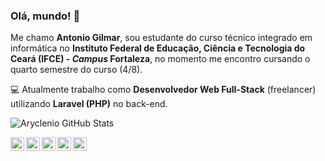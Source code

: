 ### Olá, mundo! :wave:
Me chamo **Antonio Gilmar**, sou estudante do curso técnico integrado em informática no **Instituto Federal de Educação, Ciência e Tecnologia do Ceará (IFCE) - _Campus_ Fortaleza**, no momento me encontro cursando o quarto semestre do curso (4/8).

:computer: Atualmente trabalho como **Desenvolvedor Web Full-Stack** (freelancer) utilizando **Laravel (PHP)** no back-end.

![Aryclenio GitHub Stats](https://github-readme-stats.vercel.app/api?username=gilmarodp&show_icons=true&theme=light)

<a target="_blank" href="https://www.linkedin.com/in/gilmarodp/">
  <img align="left" alt="LinkdeIN" width="22px" src="https://www.flaticon.com/svg/static/icons/svg/124/124011.svg" />
</a>

<a target="_blank" href="https://api.whatsapp.com/send?phone=5585986231596">
  <img align="left" alt="Whatsapp" width="22px" src="https://www.flaticon.com/svg/static/icons/svg/124/124034.svg" />
</a>

<a target="_blank" href="https://www.instagram.com/gilmarodp/">
  <img align="left" alt="Instagram" width="22px" src="https://www.flaticon.com/svg/static/icons/svg/2111/2111463.svg" />
</a>

<a target="_blank" href="mailto:gilmar.odp@gmail.com">
  <img align="left" alt="Gmail" width="22px" src="https://www.flaticon.com/svg/static/icons/svg/281/281769.svg" />
</a>

<a target="_blank" href="https://fb.com/gilmarodp">
  <img align="left" alt="Facebook" width="22px" src="https://www.flaticon.com/svg/static/icons/svg/1384/1384053.svg" />
</a>


